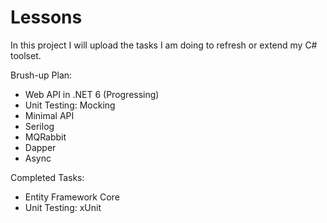 # Lessons
In this project I will upload the tasks I am doing to refresh or extend my C# toolset. 

Brush-up Plan:

- Web API in .NET 6 (Progressing)
- Unit Testing: Mocking
- Minimal API
- Serilog
- MQRabbit
- Dapper
- Async

Completed Tasks:
- Entity Framework Core
- Unit Testing: xUnit
